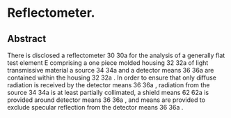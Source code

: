 # Reflectometer.

## Abstract
There is disclosed a reflectometer 30 30a for the analysis of a generally flat test element E comprising a one piece molded housing 32 32a of light transmissive material a source 34 34a and a detector means 36 36a are contained within the housing 32 32a . In order to ensure that only diffuse radiation is received by the detector means 36 36a , radiation from the source 34 34a is at least partially collimated, a shield means 62 62a is provided around detector means 36 36a , and means are provided to exclude specular reflection from the detector means 36 36a .